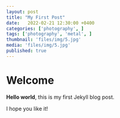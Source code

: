 ```yaml
---
layout: post
title: "My First Post"
date:   2022-02-21 12:30:00 +0400
categories: ['photography', ]
tags: ['photography', 'metal', ]
thumbnail: 'files/img/5.jpg'
media: 'files/img/5.jpg'
published: true
---
```

# Welcome

**Hello world**, this is my first Jekyll blog post.

I hope you like it!
